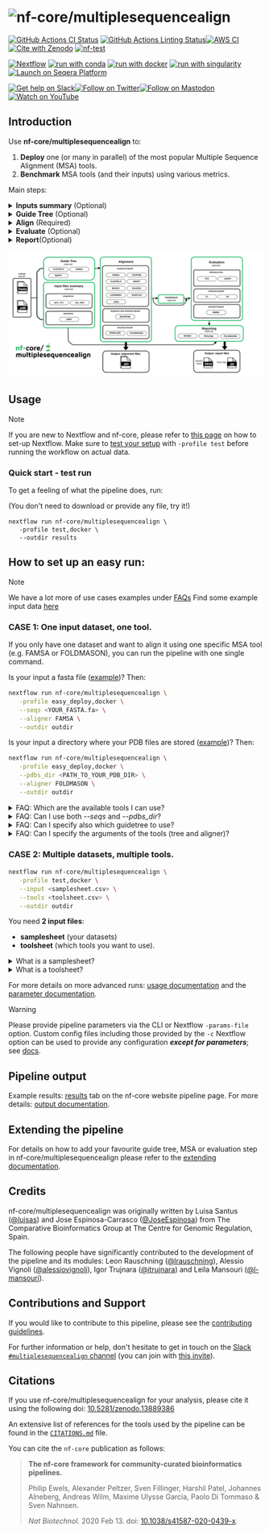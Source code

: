 <h1>
  <picture>
    <source media="(prefers-color-scheme: dark)" srcset="docs/images/nf-core-multiplesequencealign_logo_dark.png">
    <img alt="nf-core/multiplesequencealign" src="docs/images/nf-core-multiplesequencealign_logo_light.png">
  </picture>
</h1>

[![GitHub Actions CI Status](https://github.com/nf-core/multiplesequencealign/actions/workflows/ci.yml/badge.svg)](https://github.com/nf-core/multiplesequencealign/actions/workflows/ci.yml)
[![GitHub Actions Linting Status](https://github.com/nf-core/multiplesequencealign/actions/workflows/linting.yml/badge.svg)](https://github.com/nf-core/multiplesequencealign/actions/workflows/linting.yml)[![AWS CI](https://img.shields.io/badge/CI%20tests-full%20size-FF9900?labelColor=000000&logo=Amazon%20AWS)](https://nf-co.re/multiplesequencealign/results)[![Cite with Zenodo](http://img.shields.io/badge/DOI-10.5281/zenodo.13889386-1073c8?labelColor=000000)](https://doi.org/10.5281/zenodo.13889386)
[![nf-test](https://img.shields.io/badge/unit_tests-nf--test-337ab7.svg)](https://www.nf-test.com)

[![Nextflow](https://img.shields.io/badge/nextflow%20DSL2-%E2%89%A524.04.2-23aa62.svg)](https://www.nextflow.io/)
[![run with conda](http://img.shields.io/badge/run%20with-conda-3EB049?labelColor=000000&logo=anaconda)](https://docs.conda.io/en/latest/)
[![run with docker](https://img.shields.io/badge/run%20with-docker-0db7ed?labelColor=000000&logo=docker)](https://www.docker.com/)
[![run with singularity](https://img.shields.io/badge/run%20with-singularity-1d355c.svg?labelColor=000000)](https://sylabs.io/docs/)
[![Launch on Seqera Platform](https://img.shields.io/badge/Launch%20%F0%9F%9A%80-Seqera%20Platform-%234256e7)](https://cloud.seqera.io/launch?pipeline=https://github.com/nf-core/multiplesequencealign)

[![Get help on Slack](http://img.shields.io/badge/slack-nf--core%20%23multiplesequencealign-4A154B?labelColor=000000&logo=slack)](https://nfcore.slack.com/channels/multiplesequencealign)[![Follow on Twitter](http://img.shields.io/badge/twitter-%40nf__core-1DA1F2?labelColor=000000&logo=twitter)](https://twitter.com/nf_core)[![Follow on Mastodon](https://img.shields.io/badge/mastodon-nf__core-6364ff?labelColor=FFFFFF&logo=mastodon)](https://mstdn.science/@nf_core)[![Watch on YouTube](http://img.shields.io/badge/youtube-nf--core-FF0000?labelColor=000000&logo=youtube)](https://www.youtube.com/c/nf-core)

## Introduction

Use **nf-core/multiplesequencealign** to:

1. **Deploy** one (or many in parallel) of the most popular Multiple Sequence Alignment (MSA) tools.
2. **Benchmark** MSA tools (and their inputs) using various metrics.

Main steps:

  <details>
      <summary><strong>Inputs summary</strong> (Optional)</summary>
      <p>Computation of summary statistics on the input files (e.g., average sequence similarity across the input sequences, their length, pLDDT extraction if available).</p>
  </details>

  <details>
      <summary><strong>Guide Tree</strong> (Optional)</summary>
      <p>Renders a guide tree with a chosen tool (list available in <a href="docs/usage.md#2-guide-trees">usage</a>). Some aligners use guide trees to define the order in which the sequences are aligned.</p>
  </details>

  <details>
      <summary><strong>Align</strong> (Required)</summary>
      <p>Aligns the sequences with a chosen tool (list available in <a href="docs/usage.md#3-align">usage</a>).</p>
  </details>

  <details>
      <summary><strong>Evaluate</strong> (Optional)</summary>
      <p>Evaluates the generated alignments with different metrics: Sum Of Pairs (SoP), Total Column score (TC), iRMSD, Total Consistency Score (TCS), etc.</p>
  </details>

  <details>
      <summary><strong>Report</strong>(Optional)</summary>
      <p>Reports the collected information of the runs in a Shiny app and a summary table in MultiQC. Optionally, it can also render the <a href="https://github.com/steineggerlab/foldmason">Foldmason</a> MSA visualization in HTML format.</p>
  </details>

![Alt text](docs/images/nf-core-msa_metro_map.png?raw=true "nf-core-msa metro map")

## Usage

> [!NOTE]
> If you are new to Nextflow and nf-core, please refer to [this page](https://nf-co.re/docs/usage/installation) on how to set-up Nextflow. Make sure to [test your setup](https://nf-co.re/docs/usage/introduction#how-to-run-a-pipeline) with `-profile test` before running the workflow on actual data.

### Quick start - test run

To get a feeling of what the pipeline does, run:

(You don't need to download or provide any file, try it!)

```
nextflow run nf-core/multiplesequencealign \
   -profile test,docker \
   --outdir results
```

## How to set up an easy run:

> [!NOTE]
> We have a lot more of use cases examples under [FAQs]("https://nf-co.re/multiplesequencealign/usage/FAQs)
> Find some example input data [here](https://github.com/nf-core/test-datasets/tree/multiplesequencealign)

### CASE 1: One input dataset, one tool.

If you only have one dataset and want to align it using one specific MSA tool (e.g. FAMSA or FOLDMASON), you can run the pipeline with one single command.

Is your input a fasta file ([example](https://github.com/nf-core/test-datasets/blob/multiplesequencealign/testdata/setoxin-ref.fa))? Then:

```bash
nextflow run nf-core/multiplesequencealign \
   -profile easy_deploy,docker \
   --seqs <YOUR_FASTA.fa> \
   --aligner FAMSA \
   --outdir outdir
```

Is your input a directory where your PDB files are stored ([example](https://github.com/nf-core/test-datasets/blob/multiplesequencealign/testdata/af2_structures/seatoxin-ref.tar.gz))? Then:

```bash
nextflow run nf-core/multiplesequencealign \
   -profile easy_deploy,docker \
   --pdbs_dir <PATH_TO_YOUR_PDB_DIR> \
   --aligner FOLDMASON \
   --outdir outdir
```

<details>
  <summary> FAQ: Which are the available tools I can use?</summary>
  Check the list here: <a href="https://nf-co.re/multiplesequencealign/usage/#2-guide-trees"> available tools</a>.
</details>

<details>
  <summary> FAQ: Can I use both <em>--seqs</em> and <em>--pdbs_dir</em>?</summary>
  Yes, go for it! This might be useful if you want a structural evaluation of a sequence-based aligner for instance.
</details>

<details>
  <summary> FAQ: Can I specify also which guidetree to use? </summary>
  Yes, use the --tree flag. More info: <a href="https://nf-co.re/multiplesequencealign/usage">usage</a> and <a href="https://nf-co.re/multiplesequencealign/parameters">parameters</a>.
</details>

<details>
  <summary> FAQ: Can I specify the arguments of the tools (tree and aligner)? </summary>
  Yes, use the --args_tree and --args_aligner flags. More info: <a href="https://nf-co.re/multiplesequencealign/usage">usage</a> and <a href="https://nf-co.re/multiplesequencealign/parameters">parameters</a>.
</details>

### CASE 2: Multiple datasets, multiple tools.

```bash
nextflow run nf-core/multiplesequencealign \
   -profile test,docker \
   --input <samplesheet.csv> \
   --tools <toolsheet.csv> \
   --outdir outdir
```

You need **2 input files**:

- **samplesheet** (your datasets)
- **toolsheet** (which tools you want to use).

<details>
  <summary> What is a samplesheet?</summary>
  The sample sheet defines the **input datasets** (sequences, structures, etc.) that the pipeline will process.

A minimal version:

```csv
id,fasta
seatoxin,seatoxin.fa
toxin,toxin.fa
```

A more complete one:

```csv
id,fasta,reference,optional_data
seatoxin,seatoxin.fa,seatoxin-ref.fa,seatoxin_structures
toxin,toxin.fa,toxin-ref.fa,toxin_structures
```

Each row represents a set of sequences (in this case the seatoxin and toxin protein families) to be aligned and the associated (if available) reference alignments and dependency files (this can be anything from protein structure or any other information you would want to use in your favourite MSA tool).

Please check: <a href="https://nf-co.re/multiplesequencealign/usage/#samplesheet-input">usage</a>.

> [!NOTE]
> The only required input is the id column and either fasta or optional_data.

</details>

<details>
  <summary> What is a toolsheet?</summary>
  The toolsheet specifies **which combination of tools will be deployed and benchmark in the pipeline**.

Each line defines a combination of guide tree and multiple sequence aligner to run with the respective arguments to be used.

The only required field is `aligner`. The fields `tree`, `args_tree` and `args_aligner` are optional and can be left empty.

A minimal version:

```csv
tree,args_tree,aligner,args_aligner
,,FAMSA,
```

This will run the FAMSA aligner.

A more complex one:

```csv
tree,args_tree,aligner,args_aligner
FAMSA, -gt upgma -medoidtree, FAMSA,
, ,TCOFFEE,
FAMSA,,REGRESSIVE,
```

This will run, in parallel:

- the FAMSA guidetree with the arguments <em>-gt upgma -medoidtree</em>. This guidetree is then used as input for the FAMSA aligner.
- the TCOFFEE aligner
- the FAMSA guidetree with default arguments. This guidetree is then used as input for the REGRESSIVE aligner.

Please check: <a href="https://nf-co.re/multiplesequencealign/usage/#toolsheet-input">usage</a>.

> [!NOTE]
> The only required input is `aligner`.

</details>

For more details on more advanced runs: [usage documentation](https://nf-co.re/multiplesequencealign/usage) and the [parameter documentation](https://nf-co.re/multiplesequencealign/parameters).

> [!WARNING]
> Please provide pipeline parameters via the CLI or Nextflow `-params-file` option. Custom config files including those provided by the `-c` Nextflow option can be used to provide any configuration _**except for parameters**_; see [docs](https://nf-co.re/docs/usage/getting_started/configuration#custom-configuration-files).

## Pipeline output

Example results: [results](https://nf-co.re/multiplesequencealign/results) tab on the nf-core website pipeline page.
For more details: [output documentation](https://nf-co.re/multiplesequencealign/output).

## Extending the pipeline

For details on how to add your favourite guide tree, MSA or evaluation step in nf-core/multiplesequencealign please refer to the [extending documentation](docs/extending.md).

## Credits

nf-core/multiplesequencealign was originally written by Luisa Santus ([@luisas](https://github.com/luisas)) and Jose Espinosa-Carrasco ([@JoseEspinosa](https://github.com/JoseEspinosa)) from The Comparative Bioinformatics Group at The Centre for Genomic Regulation, Spain.

The following people have significantly contributed to the development of the pipeline and its modules: Leon Rauschning ([@lrauschning](https://github.com/lrauschning)), Alessio Vignoli ([@alessiovignoli](https://github.com/alessiovignoli)), Igor Trujnara ([@itrujnara](https://github.com/itrujnara)) and Leila Mansouri ([@l-mansouri](https://github.com/l-mansouri)).

## Contributions and Support

If you would like to contribute to this pipeline, please see the [contributing guidelines](.github/CONTRIBUTING.md).

For further information or help, don't hesitate to get in touch on the [Slack `#multiplesequencealign` channel](https://nfcore.slack.com/channels/multiplesequencealign) (you can join with [this invite](https://nf-co.re/join/slack)).

## Citations

If you use nf-core/multiplesequencealign for your analysis, please cite it using the following doi: [10.5281/zenodo.13889386](https://doi.org/10.5281/zenodo.13889386)

An extensive list of references for the tools used by the pipeline can be found in the [`CITATIONS.md`](CITATIONS.md) file.

You can cite the `nf-core` publication as follows:

> **The nf-core framework for community-curated bioinformatics pipelines.**
>
> Philip Ewels, Alexander Peltzer, Sven Fillinger, Harshil Patel, Johannes Alneberg, Andreas Wilm, Maxime Ulysse Garcia, Paolo Di Tommaso & Sven Nahnsen.
>
> _Nat Biotechnol._ 2020 Feb 13. doi: [10.1038/s41587-020-0439-x](https://dx.doi.org/10.1038/s41587-020-0439-x).
